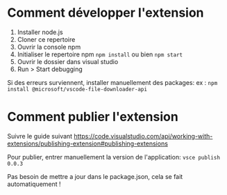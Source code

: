 # Comment développer l'extension

1. Installer node.js
1. Cloner ce repertoire
1. Ouvrir la console npm
1. Initialiser le repertoire npm `npm install` ou bien `npm start`
1. Ouvrir le dossier dans visual studio
1. Run > Start debugging

Si des erreurs surviennent, installer manuellement des packages: ex : `npm install @microsoft/vscode-file-downloader-api`



# Comment publier l'extension

Suivre le guide suivant https://code.visualstudio.com/api/working-with-extensions/publishing-extension#publishing-extensions

Pour publier, entrer manuellement la version de l'application: `vsce publish 0.0.3`

Pas besoin de mettre a jour dans le package.json, cela se fait automatiquement !